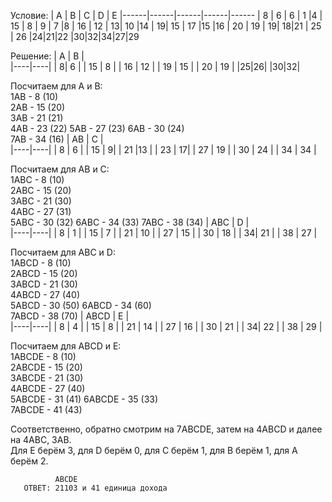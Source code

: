 Условие:
| A    | B    | C    | D    |   E
|------|------|------|------|------
| 8  | 6  | 6   | 1 |4
| 15 | 8 | 9 | 7 |8
| 16 | 12 | 13| 10 |14
| 19| 15 | 17 |15 |16
| 20  | 19  | 19| 18|21
|  25 |  26 |24|21|22
|30|32|34|27|29


Решение:
| A  | B  |  
|----|----|
| 8| 6 |
| 15 | 8 |
| 16 | 12 | 
| 19 | 15 | 
| 20 | 19 |
|25|26|
|30|32|

Посчитаем для A и B:    
1AB - 8 (10)    
2AB - 15 (20)   
3AB - 21 (21)   
4AB - 23 (22)
5AB - 27 (23)
6AB - 30 (24)   
7AB - 34 (16)
| AB  | C  |  
|----|----|
| 8  | 6  |
| 15 | 9|
| 21 |13 | 
| 23 | 17| 
| 27 | 19 |
| 30 | 24 |
| 34 | 34 |

Посчитаем для AB и C:   
1ABC - 8 (10)   
2ABC - 15 (20)  
3ABC - 21 (30)  
4ABC - 27 (31)  
5ABC - 30 (32)
6ABC - 34 (33)
7ABC - 38 (34)
| ABC  | D  |  
|----|----|
| 8  | 1  |
| 15 | 7 |
| 21 | 10 | 
| 27 | 15 | 
| 30 | 18 |
| 34| 21 | 
| 38 | 27 |

Посчитаем для ABC и D:  
1ABCD - 8 (10)  
2ABCD - 15 (20)     
3ABCD - 21 (30)     
4ABCD - 27 (40)     
5ABCD - 30 (50)
6ABCD - 34 (60)     
7ABCD - 38 (70)
| ABCD  | E  |  
|----|----|
| 8  | 4  |
| 15 | 8 |
| 21 | 14 | 
| 27 | 16 | 
| 30 | 21 |
| 34| 22 | 
| 38 | 29 |

Посчитаем для ABCD и E:  
1ABCDE - 8 (10)  
2ABCDE - 15 (20)     
3ABCDE - 21 (30)     
4ABCDE - 27 (40)     
5ABCDE - 31 (41)
6ABCDE - 35 (33)     
7ABCDE - 41 (43)

Соответственно, обратно смотрим на 7ABCDE, затем на 4ABCD и далее на 4ABC, 3AB.     
Для E берём 3, для D берём 0, для C берём 1, для B берём 1, для A берём 2.

              ABCDE
       ОТВЕТ: 21103 и 41 единица дохода
